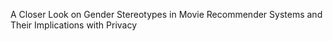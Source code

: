 A Closer Look on Gender Stereotypes in Movie Recommender Systems and Their Implications with Privacy
